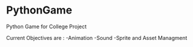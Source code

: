 # PythonGame
Python Game for College Project


Current Objectives are :
-Animation
-Sound
-Sprite and Asset Managment

